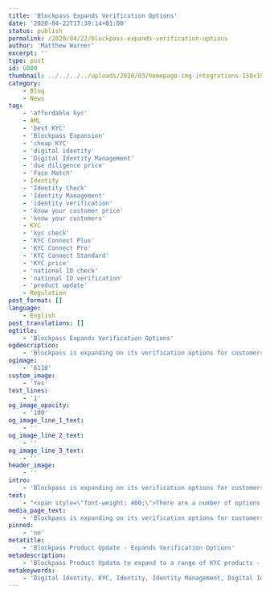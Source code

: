 ```yaml
---
title: 'Blockpass Expands Verification Options'
date: '2020-04-22T17:39:14+01:00'
status: publish
permalink: /2020/04/22/blockpass-expands-verification-options
author: 'Matthew Warner'
excerpt: ''
type: post
id: 6800
thumbnail: ../../../../uploads/2020/03/homepage-img-integrations-150x150.jpg
category:
    - Blog
    - News
tag:
    - 'affordable kyc'
    - AML
    - 'best KYC'
    - 'Blockpass Expansion'
    - 'cheap KYC'
    - 'digital identity'
    - 'Digital Identity Management'
    - 'due diligence price'
    - 'Face Match'
    - Identity
    - 'Identity Check'
    - 'Identity Management'
    - 'identity verification'
    - 'know your customer price'
    - 'know your customers'
    - KYC
    - 'kyc check'
    - 'KYC Connect Plus'
    - 'KYC Connect Pro'
    - 'KYC Connect Standard'
    - 'KYC price'
    - 'national ID check'
    - 'national ID verification'
    - 'product update'
    - Regulation
post_format: []
language:
    - English
post_translations: []
ogtitle:
    - 'Blockpass Expands Verification Options'
ogdescription:
    - 'Blockpass is expanding on its verification options for customers and business partners alike in a recent update which went live this week. Ensuring flexibility and customisation, the Blockpass development team has been working hard to add this latest option with the result that National ID verification is now possible to use with our services. '
ogimage:
    - '6118'
custom_image:
    - 'Yes'
text_lines:
    - '1'
og_image_opacity:
    - '100'
og_image_line_1_text:
    - ''
og_image_line_2_text:
    - ''
og_image_line_3_text:
    - ''
header_image:
    - ''
intro:
    - 'Blockpass is expanding on its verification options for customers and business partners alike in a recent update which went live this week. Ensuring flexibility and customisation, the Blockpass development team has been working hard to add this latest option with the result that National ID verification is now possible to use with our services. '
text:
    - "<span style=\"font-weight: 400;\">There are a number of options available to those seeking identity verification, catering for businesses with greater or lesser need for specific services. Equivalent to our traditional KYC Connect plan, the new KYC Connect Pro option covers identity document verification, face match, AML monitoring and address verification, all of which are included for US$4.50.</span>\r\n\r\n<span style=\"font-weight: 400;\">For those that don’t require address verification, the KYC Connect Plus plan includes identity document verification, face match and AML monitoring for the discounted price of US$3.00. If only the identity document verification and face match options are required for a business, they can choose to select the KYC Connect Standard option which comes in at only US$2.50.</span>\r\n\r\n<span style=\"font-weight: 400;\">We will keep exploring additional options to provide the most desirable services to our customers and the most flexibility for our users. If there is any option or expansion you would like to see to Blockpass’ products, please don’t hesitate to get in touch with us via email or social media.\_</span>\r\n\r\nSetup your KYC Connect service in minutes with pay-as-you-go, no setup fee, and free testing - <a href=\"https://console.blockpass.org/blockpass_console/#/\">click here!</a>"
media_page_text:
    - 'Blockpass is expanding on its verification options for customers and business partners alike in a recent update which went live this week. Ensuring flexibility and customisation, the Blockpass development team has been working hard to add this latest option with the result that National ID verification is now possible to use with our services. '
pinned:
    - 'no'
metatitle:
    - 'Blockpass Product Update - Expands Verification Options'
metadescription:
    - 'Blockpass Product Update to expand to a range of KYC products - KYC Connect Plus, KYC Connect Pro, KYC Connect Standard. Check out the price and services of these new options!'
metakeywords:
    - 'Digital Identity, KYC, Identity, Identity Management, Digital Identity Management, Regulation, Face match, AML, Product Update, Blockpass Expansion, know your customers, kyc check, identity check, identity verification, best kyc, national ID check, national ID verification, KYC Connect Pro, KYC Connect Plus, KYC Connect Standard, KYC price, cheap kyc, affordable kyc, know your customer price, due diligence price'
---
```

<!DOCTYPE html PUBLIC "-//W3C//DTD HTML 4.0 Transitional//EN" "http://www.w3.org/TR/REC-html40/loose.dtd">
<?xml encoding="UTF-8">
